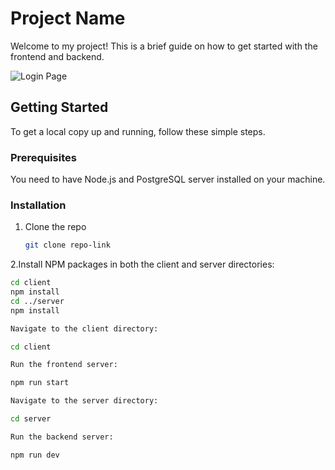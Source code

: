 # Project Name

Welcome to my project! This is a brief guide on how to get started with the frontend and backend.


![Login Page]([https://drive.google.com/file/d/1KWhxmggE6dWTXXC6b46kzp0kZBAsZhkP/view?usp=sharing](https://drive.google.com/file/d/1KWhxmggE6dWTXXC6b46kzp0kZBAsZhkP/view?usp=drive_link))

## Getting Started

To get a local copy up and running, follow these simple steps.

### Prerequisites

You need to have Node.js and PostgreSQL server installed on your machine.

### Installation

1. Clone the repo
   ```sh
   git clone repo-link

2.Install NPM packages in both the client and server directories:

```sh
cd client
npm install
cd ../server
npm install

Navigate to the client directory:

cd client

Run the frontend server:

npm run start

Navigate to the server directory:

cd server

Run the backend server:

npm run dev


